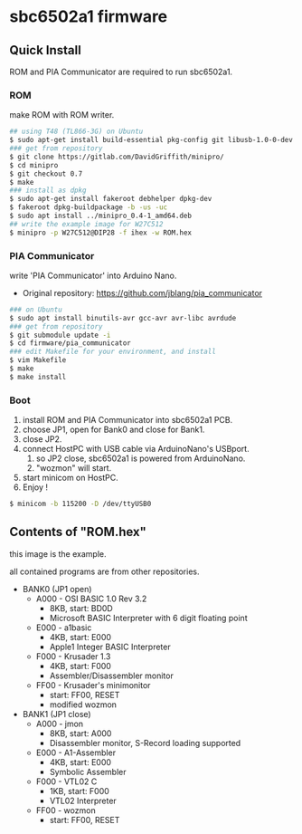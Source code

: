 # sbc6502a1 firmware

## Quick Install
ROM and PIA Communicator are required to run sbc6502a1.

### ROM

make ROM with ROM writer.

```bash
## using T48 (TL866-3G) on Ubuntu
$ sudo apt-get install build-essential pkg-config git libusb-1.0-0-dev
### get from repository
$ git clone https://gitlab.com/DavidGriffith/minipro/
$ cd minipro
$ git checkout 0.7
$ make
### install as dpkg
$ sudo apt-get install fakeroot debhelper dpkg-dev
$ fakeroot dpkg-buildpackage -b -us -uc
$ sudo apt install ../minipro_0.4-1_amd64.deb
## write the example image for W27C512
$ minipro -p W27C512@DIP28 -f ihex -w ROM.hex
```

### PIA Communicator
write 'PIA Communicator' into Arduino Nano.

* Original repository:  https://github.com/jblang/pia_communicator

```bash
### on Ubuntu
$ sudo apt install binutils-avr gcc-avr avr-libc avrdude
### get from repository
$ git submodule update -i
$ cd firmware/pia_communicator
### edit Makefile for your environment, and install
$ vim Makefile
$ make
$ make install
```

### Boot

1. install ROM and PIA Communicator into sbc6502a1 PCB.
2. choose JP1, open for Bank0 and close for Bank1.
3. close JP2.
4. connect HostPC with USB cable via ArduinoNano's USBport.
   1. so JP2 close, sbc6502a1 is powered from ArduinoNano.
   2. "wozmon" will start.
5. start minicom on HostPC.
6. Enjoy !

```bash
$ minicom -b 115200 -D /dev/ttyUSB0
```

## Contents of "ROM.hex"

this image is the example.

all contained programs are from other repositories.

* BANK0 (JP1 open)
  * A000 - OSI BASIC 1.0 Rev 3.2
    * 8KB, start: BD0D
    * Microsoft BASIC Interpreter with 6 digit floating point
  * E000 - a1basic
    * 4KB, start: E000
    * Apple1 Integer BASIC Interpreter
  * F000 - Krusader 1.3
    * 4KB, start: F000
    * Assembler/Disassembler monitor
  * FF00 - Krusader's minimonitor
    * start: FF00, RESET
    * modified wozmon
* BANK1 (JP1 close)
  * A000 - jmon
    * 8KB, start: A000
    * Disassembler monitor, S-Record loading supported
  * E000 - A1-Assembler
    * 4KB, start: E000
    * Symbolic Assembler
  * F000 - VTL02 C
    * 1KB, start: F000
    * VTL02 Interpreter
  * FF00 - wozmon
    * start: FF00, RESET

